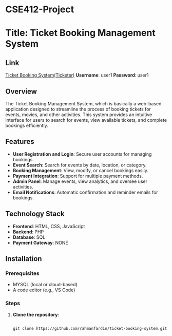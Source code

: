 # CSE412-Project
# Title: Ticket Booking Management System
## Link

[Ticket Booking System(Ticketer)](https://www.fardin.com.bd/cse412-Project/)
**Username**: user1
**Password**: user1 
## Overview

The Ticket Booking Management System, which is basically a web-based application designed to streamline the process of booking tickets for events, movies, and other activities. This system provides an intuitive interface for users to search for events, view available tickets, and complete bookings efficiently.

## Features

- **User Registration and Login**: Secure user accounts for managing bookings.
- **Event Search**: Search for events by date, location, or category.
- **Booking Management**: View, modify, or cancel bookings easily.
- **Payment Integration**: Support for multiple payment methods.
- **Admin Panel**: Manage events, view analytics, and oversee user activities.
- **Email Notifications**: Automatic confirmation and reminder emails for bookings.

## Technology Stack

- **Frontend**: HTML, CSS, JavaScript 
- **Backend**: PHP
- **Database**: SQL
- **Payment Gateway**: NONE

## Installation

### Prerequisites

- MYSQL (local or cloud-based)
- A code editor (e.g., VS Code)

### Steps

1. **Clone the repository**:
   ```bas

   git clone https://github.com/rahmanfardin/ticket-booking-system.git
